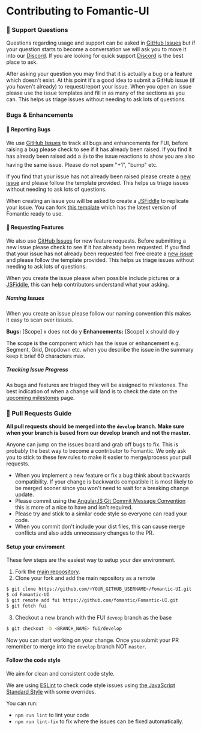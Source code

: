 # Contributing to Fomantic-UI

### :notebook: Support Questions

Questions regarding usage and support can be asked in [GitHub Issues](https://github.com/fomantic/Fomantic-UI/issues) but if your question starts to become a conversation we will ask you to move it into our [Discord](https://discordapp.com/invite/YChxjJ3). If you are looking for quick support [Discord](https://discordapp.com/invite/YChxjJ3) is the best place to ask.

After asking your question you may find that it is actually a bug or a feature which doesn't exist. At this point it's a good idea to submit a GitHub issue (if you haven't already) to request/report your issue. When you open an issue please use the issue templates and fill in as many of the sections as you can. This helps us triage issues without needing to ask lots of questions.

### Bugs & Enhancements

#### :bug: Reporting Bugs

We use [GitHub Issues](https://github.com/fomantic/Fomantic-UI/issues) to track all bugs and enhancements for FUI, before raising a bug please check to see if it has already been raised. If you find it has already been raised add a :thumbsup: to the issue reactions to show you are also having the same issue. Please do not spam "+1", "bump" etc.

If you find that your issue has not already been raised please create a [new issue](https://github.com/fomantic/Fomantic-UI/issues/new?template=Bug_report.md) and please follow the template provided. This helps us triage issues without needing to ask lots of questions.

When creating an issue you will be asked to create a [JSFiddle](https://jsfiddle.net/31d6y7mn) to replicate your issue. You can fork [this template](https://jsfiddle.net/31d6y7mn) which has the latest version of Fomantic ready to use.

#### :crystal_ball: Requesting Features

We also use [GitHub Issues](https://github.com/fomantic/Fomantic-UI/issues) for new feature requests. Before submitting a new issue please check to see if it has already been requested. If you find that your issue has not already been requested feel free create a [new issue](https://github.com/fomantic/Fomantic-UI/issues/new?template=Feature_request.md) and please follow the template provided. This helps us triage issues without needing to ask lots of questions.

When you create the issue please when possible include pictures or a [JSFiddle](https://jsfiddle.net/31d6y7mn), this can help contributors understand what your asking.

##### Naming Issues

When you create an issue please follow our naming convention this makes it easy to scan over issues.

**Bugs:** [Scope] x does not do y
**Enhancements:** [Scope] x should do y

The scope is the component which has the issue or enhancement e.g. Segment, Grid, Dropdown etc. when you describe the issue in the summary keep it brief 60 characters max.

##### Tracking Issue Progress

As bugs and features are triaged they will be assigned to milestones. The best indication of when a change will land is to check the date on the  [upcoming milestones](https://github.com/fomantic/Fomantic-UI/milestones) page.

### :pencil: Pull Requests Guide

**All pull requests should be merged into the `develop` branch. Make sure when your branch is based from our develop branch and not the master.**

Anyone can jump on the issues board and grab off bugs to fix. This is probably the best way to become a contributor to Fomantic. We only ask you to stick to these few rules to make it easier to merge/process your pull requests.

- When you implement a new feature or fix a bug think about backwards compatibility. If your change is backwards compatible it is most likely to be merged sooner since you won't need to wait for a breaking change update.
- Please commit using the [AngularJS Git Commit Message Convention](https://gist.github.com/stephenparish/9941e89d80e2bc58a153) this is more of a nice to have and isn't required.
- Please try and stick to a similar code style so everyone can read your code.
- When you commit don't include your dist files, this can cause merge conflicts and also adds unnecessary changes to the PR.

#### Setup your enviroment
These few steps are the easiest way to setup your dev environment.

1. Fork the [main repoository](https://github.com/fomantic/Fomantic-UI).
2. Clone your fork and add the main repository as a remote
```bash
$ git clone https://github.com/<YOUR_GITHUB_USERNAME>/Fomantic-UI.git
$ cd Fomantic-UI
$ git remote add fui https://github.com/fomantic/Fomantic-UI.git
$ git fetch fui
```
3. Checkout a new branch with the FUI `deveop` branch as the base
```bash
$ git checkout -b <BRANCH_NAME> fui/develop
```

Now you can start working on your change. Once you submit your PR remember to merge into the `develop` branch NOT `master`.

#### Follow the code style

We aim for clean and consistent code style.

We are using [ESLint](https://eslint.org/) to check code style issues using [the JavaScript Standard Style](https://standardjs.com/) with some overrides.

You can run:

* `npm run lint` to lint your code
* `npm run lint-fix` to fix where the issues can be fixed automatically.
